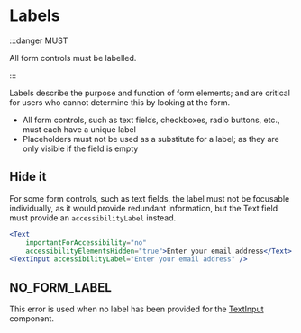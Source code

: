 # Labels

:::danger MUST

All form controls must be labelled.

:::

Labels describe the purpose and function of form elements; and are critical for users who cannot determine this by looking at the form.

- All form controls, such as text fields, checkboxes, radio buttons, etc., must each have a unique label
- Placeholders must not be used as a substitute for a label; as they are only visible if the field is empty

## Hide it

For some form controls, such as text fields, the label must not be focusable individually, as it would provide redundant information, but the Text field must provide an `accessibilityLabel` instead.

```jsx
<Text
    importantForAccessibility="no"
    accessibilityElementsHidden="true">Enter your email address</Text>
<TextInput accessibilityLabel="Enter your email address" />
```

## NO_FORM_LABEL

This error is used when no label has been provided for the [TextInput](/docs/components/TextInput) component.
